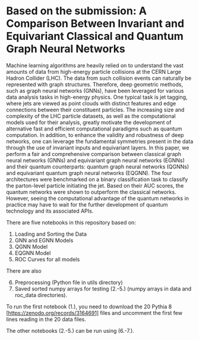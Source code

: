 # Based on the submission: A Comparison Between Invariant and Equivariant Classical and Quantum Graph Neural Networks

Machine learning algorithms are heavily relied on to understand the vast amounts of data from high-energy particle collisions at the CERN Large Hadron Collider (LHC). The data from such collision events can naturally be represented with graph structures. Therefore, deep geometric methods, such as graph neural networks (GNNs), have been leveraged for various data analysis tasks in high-energy physics. One typical task is jet tagging, where jets are viewed as point clouds with distinct features and edge connections between their constituent particles. The increasing size and complexity of the LHC particle datasets, as well as the computational models used for their analysis, greatly motivate the development of alternative fast and efficient computational paradigms such as quantum computation. In addition, to enhance the validity and robustness of deep networks, one can leverage the fundamental symmetries present in the data through the use of invariant inputs and equivariant layers. In this paper, we perform a fair and comprehensive comparison between classical graph neural networks (GNNs) and equivariant graph neural networks (EGNNs) and their quantum counterparts: quantum graph neural networks (QGNNs) and equivariant quantum graph neural networks (EQGNN). The four architectures were benchmarked on a binary classification task to classify the parton-level particle initiating the jet. Based on their AUC scores, the quantum networks were shown to outperform the classical networks. However, seeing the computational advantage of the quantum networks in practice may have to wait for the further development of quantum technology and its associated APIs. 


There are five notebooks in this repository based on:

1. Loading and Sorting the Data
2. GNN and EGNN Models
3. QGNN Model
4. EQGNN Model
5. ROC Curves for all models

There are also

6. Preprocessing (Python file in utils directory)
7. Saved sorted numpy arrays for testing (2.-5.)  (numpy arrays in data and roc_data directories).

To run the first notebook (1.), you need to download the 20 Pythia 8 [https://zenodo.org/records/3164691] files and uncomment the first few lines reading in the 20 data files.

The other notebooks (2.-5.) can be run using (6.-7.).
